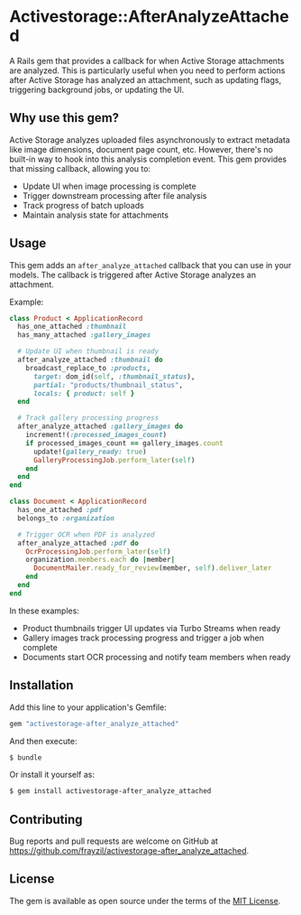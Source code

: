 # Activestorage::AfterAnalyzeAttached

A Rails gem that provides a callback for when Active Storage attachments are analyzed. This is particularly useful when you need to perform actions after Active Storage has analyzed an attachment, such as updating flags, triggering background jobs, or updating the UI.

## Why use this gem?

Active Storage analyzes uploaded files asynchronously to extract metadata like image dimensions, document page count, etc. However, there's no built-in way to hook into this analysis completion event. This gem provides that missing callback, allowing you to:

- Update UI when image processing is complete
- Trigger downstream processing after file analysis
- Track progress of batch uploads
- Maintain analysis state for attachments

## Usage

This gem adds an `after_analyze_attached` callback that you can use in your models. The callback is triggered after Active Storage analyzes an attachment.

Example:

```ruby
class Product < ApplicationRecord
  has_one_attached :thumbnail
  has_many_attached :gallery_images

  # Update UI when thumbnail is ready
  after_analyze_attached :thumbnail do
    broadcast_replace_to :products,
      target: dom_id(self, :thumbnail_status),
      partial: "products/thumbnail_status",
      locals: { product: self }
  end

  # Track gallery processing progress
  after_analyze_attached :gallery_images do
    increment!(:processed_images_count)
    if processed_images_count == gallery_images.count
      update!(gallery_ready: true)
      GalleryProcessingJob.perform_later(self)
    end
  end
end

class Document < ApplicationRecord
  has_one_attached :pdf
  belongs_to :organization

  # Trigger OCR when PDF is analyzed
  after_analyze_attached :pdf do
    OcrProcessingJob.perform_later(self)
    organization.members.each do |member|
      DocumentMailer.ready_for_review(member, self).deliver_later
    end
  end
end
```

In these examples:
- Product thumbnails trigger UI updates via Turbo Streams when ready
- Gallery images track processing progress and trigger a job when complete
- Documents start OCR processing and notify team members when ready

## Installation

Add this line to your application's Gemfile:

```ruby
gem "activestorage-after_analyze_attached"
```

And then execute:
```bash
$ bundle
```

Or install it yourself as:
```bash
$ gem install activestorage-after_analyze_attached
```

## Contributing

Bug reports and pull requests are welcome on GitHub at https://github.com/frayzil/activestorage-after_analyze_attached.

## License

The gem is available as open source under the terms of the [MIT License](https://opensource.org/licenses/MIT).
